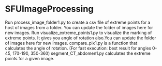 # SFUImageProcessing
Run process_image_folder1.py to create a csv file of extreme points for a host of images from a folder. You can update the folder of images here for new images.
Run visualize_extreme_points1.py to visualize the marking of extreme points. It gives you angle of rotation also.You can update the folder of images here for new images.
compare_pix1.py is a function that calculates the angle of rotation. (For fast execution: best result for angles 0-45, 170-190, 350-360) 
segment_CT_abdomen1.py calculates the extreme points for a given image.
